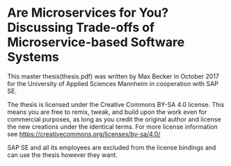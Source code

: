 # Are Microservices for You? Discussing Trade-offs of Microservice-based Software Systems

This master thesis(thesis.pdf) was written by Max Becker in October 2017 for the University of Applied Sciences Mannheim in cooperation with SAP SE.

The thesis is licensed under the Creative Commons BY-SA 4.0 license.
This means you are free to remix, tweak, and build upon the work even for commercial purposes, as long as you credit the original author and license the new creations under the identical terms.
For more license information see https://creativecommons.org/licenses/by-sa/4.0/

SAP SE and all its employees are excluded from the license bindings and can use the thesis however they want.
